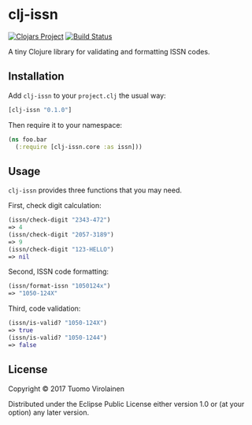 # clj-issn

[![Clojars Project](https://img.shields.io/clojars/v/clj-issn.svg)](https://clojars.org/clj-issn)
[![Build Status](https://travis-ci.org/tvirolai/clj-issn.svg?branch=master)](https://travis-ci.org/tvirolai/clj-issn)

A tiny Clojure library for validating and formatting ISSN codes.

## Installation

Add `clj-issn` to your `project.clj` the usual way:

```clojure
[clj-issn "0.1.0"]
```

Then require it to your namespace:

```clojure
(ns foo.bar
  (:require [clj-issn.core :as issn]))
```

## Usage

`clj-issn` provides three functions that you may need.

First, check digit calculation:

```clojure
(issn/check-digit "2343-472")
=> 4
(issn/check-digit "2057-3189")
=> 9
(issn/check-digit "123-HELLO")
=> nil
```

Second, ISSN code formatting:

```clojure
(issn/format-issn "1050124x")
=> "1050-124X"
```

Third, code validation:

```clojure
(issn/is-valid? "1050-124X")
=> true
(issn/is-valid? "1050-1244")
=> false
```

## License

Copyright © 2017 Tuomo Virolainen

Distributed under the Eclipse Public License either version 1.0 or (at
your option) any later version.
